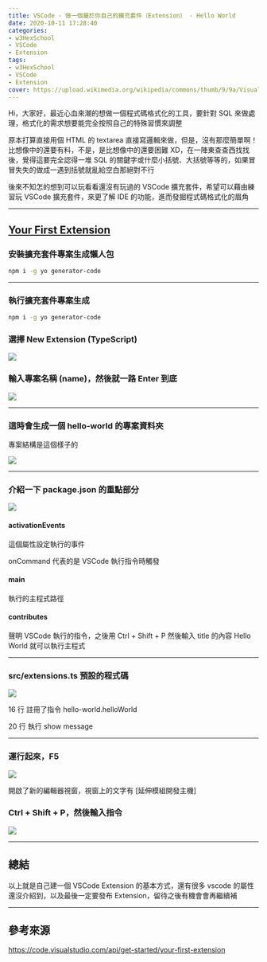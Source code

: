 ```yaml
---
title: VSCode - 做一個屬於你自己的擴充套件（Extension） - Hello World
date: 2020-10-11 17:28:40
categories:
- w3HexSchool
- VSCode
- Extension
tags:
- w3HexSchool
- VSCode
- Extension
cover: https://upload.wikimedia.org/wikipedia/commons/thumb/9/9a/Visual_Studio_Code_1.35_icon.svg/512px-Visual_Studio_Code_1.35_icon.svg.png
---
```


Hi，大家好，最近心血來潮的想做一個程式碼格式化的工具，要針對 SQL 來做處理，格式化的需求想要能完全按照自己的特殊習慣來調整

原本打算直接用個 HTML 的 textarea 直接寫邏輯來做，但是，沒有那麼簡單啊！比想像中的還要有料，不是，是比想像中的還要困難 XD，在一陣東查查西找找後，覺得這要完全認得一堆 SQL 的關鍵字或什麼小括號、大括號等等的，如果冒冒失失的做成一遇到括號就亂給空白那絕對不行

後來不知怎的想到可以玩看看還沒有玩過的 VSCode 擴充套件，希望可以藉由練習玩 VSCode 擴充套件，來更了解 IDE 的功能，進而發掘程式碼格式化的眉角

---

## [Your First Extension](https://code.visualstudio.com/api/get-started/your-first-extension)

### 安裝擴充套件專案生成懶人包

```bash
npm i -g yo generator-code
```

---

### 執行擴充套件專案生成

```bash
npm i -g yo generator-code
```

### 選擇 New Extension (TypeScript)

![](https://i.imgur.com/b5AzdFu.png)

### 輸入專案名稱 (name)，然後就一路 Enter 到底

![](https://i.imgur.com/SJri9jV.png)

---

### 這時會生成一個 hello-world 的專案資料夾

專案結構是這個樣子的

![](https://i.imgur.com/MA6Ubuh.png)

---

### 介紹一下 package.json 的重點部分

![](https://i.imgur.com/qboV2Tl.png)

#### activationEvents

這個屬性設定執行的事件

onCommand 代表的是 VSCode 執行指令時觸發

#### main

執行的主程式路徑

#### contributes

聲明 VSCode 執行的指令，之後用 Ctrl + Shift + P 然後輸入 title 的內容 Hello World 就可以執行主程式

---

### src/extensions.ts 預設的程式碼

![](https://i.imgur.com/sagfJQn.png)

16 行 註冊了指令 hello-world.helloWorld

20 行 執行 show message

---

### 運行起來，F5

![](https://i.imgur.com/YgWkL6u.png)

開啟了新的編輯器視窗，視窗上的文字有 [延伸模組開發主機]

### Ctrl + Shift + P，然後輸入指令

![](https://i.imgur.com/O28U9hS.gif)

---

## 總結

以上就是自己建一個 VSCode Extension 的基本方式，還有很多 vscode 的屬性還沒介紹到，以及最後一定要發布 Extension，留待之後有機會會再繼續補

---

## 參考來源

https://code.visualstudio.com/api/get-started/your-first-extension
